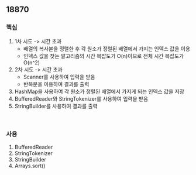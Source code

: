 ## 18870

### 핵심
1. 1차 시도 -> 시간 초과
    * 배열의 복사본을 정렬한 후 각 원소가 정렬된 배열에서 가지는 인덱스 값을 이용
    * 인덱스 값을 찾는 알고리즘의 시간 복잡도가 O(n)이므로 전체 시간 복잡도가 O(n^2)
2. 2차 시도 -> 시간 초과
    * Scanner를 사용하여 입력을 받음
    * 반복문을 이용하여 결과를 출력
3. HashMap을 사용하여 각 원소가 정렬된 배열에서 가지게 되는 인덱스 값을 저장
4. BufferedReader와 StringTokenizer를 사용하여 입력을 받음
5. StringBuilder를 사용하여 결과를 출력
<br/>

### 사용
1. BufferedReader
2. StringTokenizer
3. StringBuilder
4. Arrays.sort()
